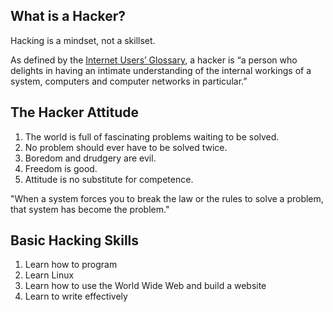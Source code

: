 
## What is a Hacker?

Hacking is a mindset, not a skillset.

As defined by the [Internet Users’ Glossary](https://tools.ietf.org/html/rfc1392), a hacker is “a person who delights in having an intimate understanding of the internal workings of a system, computers and computer networks in particular.”

## The Hacker Attitude

1. The world is full of fascinating problems waiting to be solved.
2. No problem should ever have to be solved twice.
3. Boredom and drudgery are evil.
4. Freedom is good.
5. Attitude is no substitute for competence.

"When a system forces you to break the law or the rules to solve a problem, that system has become the problem."

## Basic Hacking Skills

1. Learn how to program
2. Learn Linux
3. Learn how to use the World Wide Web and build a website
4. Learn to write effectively

